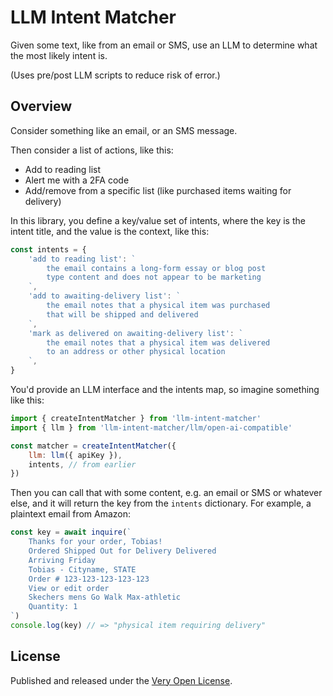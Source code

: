 # LLM Intent Matcher

Given some text, like from an email or SMS, use an LLM to determine what the most likely intent is.

(Uses pre/post LLM scripts to reduce risk of error.)

## Overview

Consider something like an email, or an SMS message.

Then consider a list of actions, like this:

- Add to reading list
- Alert me with a 2FA code
- Add/remove from a specific list (like purchased items waiting for delivery)

In this library, you define a key/value set of intents, where the key is the intent title, and the value is the context, like this:

```js
const intents = {
	'add to reading list': `
		the email contains a long-form essay or blog post
		type content and does not appear to be marketing
	`,
	'add to awaiting-delivery list': `
		the email notes that a physical item was purchased
		that will be shipped and delivered
	`,
	'mark as delivered on awaiting-delivery list': `
		the email notes that a physical item was delivered
		to an address or other physical location
	`,
}
```

You'd provide an LLM interface and the intents map, so imagine something like this:

```js
import { createIntentMatcher } from 'llm-intent-matcher'
import { llm } from 'llm-intent-matcher/llm/open-ai-compatible'

const matcher = createIntentMatcher({
	llm: llm({ apiKey }),
	intents, // from earlier
})
```

Then you can call that with some content, e.g. an email or SMS or whatever else, and it will return the key from the `intents` dictionary. For example, a plaintext email from Amazon:

```js
const key = await inquire(`
	Thanks for your order, Tobias!
	Ordered Shipped Out for Delivery Delivered
	Arriving Friday
	Tobias - Cityname, STATE
	Order # 123-123-123-123-123
	View or edit order
	Skechers mens Go Walk Max-athletic
	Quantity: 1
`)
console.log(key) // => "physical item requiring delivery"
```

## License

Published and released under the [Very Open License](http://veryopenlicense.com).
